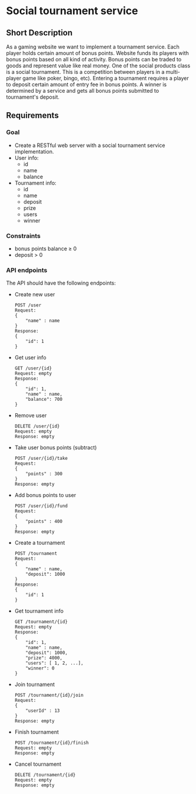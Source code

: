 # Social tournament service
## Short Description
As a gaming website we want to implement a tournament service.
Each player holds certain amount of bonus points. Website funds its players with bonus points based on all kind of activity. Bonus points can be traded to goods and represent value like real money. One of the social products class is a social tournament. This is a competition between players in a multi-player game like poker, bingo, etc). Entering a tournament requires a player to deposit certain amount of entry fee in bonus points. A winner is determined by a service and gets all bonus points submitted to tournament's deposit.
## Requirements
### Goal
 - Create a RESTful web server with a social tournament service implementation.
 - User info:
   - id
   - name
   - balance
 - Tournament info:
   - id
   - name
   - deposit
   - prize
   - users
   - winner
### Constraints
 - bonus points balance ≥ 0
 - deposit > 0
### API endpoints
The API should have the following endpoints:
 - Create new user
    ```
    POST /user
    Request:
    {
        "name" : ​name
    }
    Response:
    {
        "id": 1
    }
    ```
 - Get user info
    ```
    GET /user/{id}
    Request: empty
    Response:
    {
        "id": 1,
        "name" : ​name,
        "balance": 700
    }
    ```
 - Remove user
    ```
    DELETE /user/{id}
    Request: empty
    Response: empty
    ```
 - Take user bonus points (subtract)
    ```
    POST /user/{id}/take
    Request:
    {
        "points" : ​300
    }
    Response: empty
    ```
 - Add bonus points to user
    ```
    POST /user/{id}/fund
    Request:
    {
        "points" : ​400
    }
    Response: empty
    ```
 - Create a tournament
    ```
    POST /tournament
    Request:
    {
        "name" : ​name,
        "deposit": 1000
    }
    Response:
    {
        "id": 1
    }
    ```
 - Get tournament info
    ```
    GET /tournament/{id}
    Request: empty
    Response:
    {
        "id": 1,
        "name" : ​name,
        "deposit": 1000,
        "prize": 4000,
        "users": [ 1, 2, ...],
        "winner": 0
    }
    ```
 - Join tournament
    ```
    POST /tournament/{id}/join
    Request:
    {
        "userId" : ​13
    }
    Response: empty
    ```
 - Finish tournament
    ```
    POST /tournament/{id}/finish
    Request: empty
    Response: empty
    ```
 - Cancel tournament
    ```
    DELETE /tournament/{id}
    Request: empty
    Response: empty
    ```